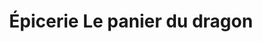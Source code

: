 ---
title: "Épicerie Le panier du dragon"
url: /montdragon/epicerie-le-panier-du-dragon/
shop: commodité
---